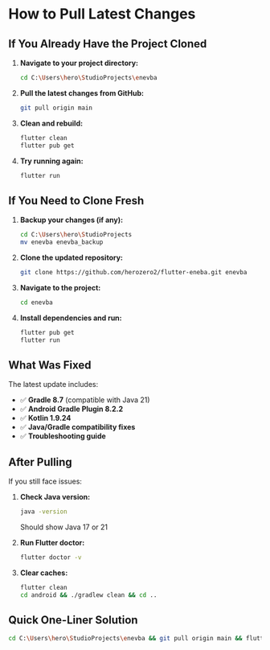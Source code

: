 



# How to Pull Latest Changes

## If You Already Have the Project Cloned

1. **Navigate to your project directory:**
   ```bash
   cd C:\Users\hero\StudioProjects\enevba
   ```

2. **Pull the latest changes from GitHub:**
   ```bash
   git pull origin main
   ```

3. **Clean and rebuild:**
   ```bash
   flutter clean
   flutter pub get
   ```

4. **Try running again:**
   ```bash
   flutter run
   ```

## If You Need to Clone Fresh

1. **Backup your changes (if any):**
   ```bash
   cd C:\Users\hero\StudioProjects
   mv enevba enevba_backup
   ```

2. **Clone the updated repository:**
   ```bash
   git clone https://github.com/herozero2/flutter-eneba.git enevba
   ```

3. **Navigate to the project:**
   ```bash
   cd enevba
   ```

4. **Install dependencies and run:**
   ```bash
   flutter pub get
   flutter run
   ```

## What Was Fixed

The latest update includes:
- ✅ **Gradle 8.7** (compatible with Java 21)
- ✅ **Android Gradle Plugin 8.2.2**
- ✅ **Kotlin 1.9.24**
- ✅ **Java/Gradle compatibility fixes**
- ✅ **Troubleshooting guide**

## After Pulling

If you still face issues:

1. **Check Java version:**
   ```bash
   java -version
   ```
   Should show Java 17 or 21

2. **Run Flutter doctor:**
   ```bash
   flutter doctor -v
   ```

3. **Clear caches:**
   ```bash
   flutter clean
   cd android && ./gradlew clean && cd ..
   ```

## Quick One-Liner Solution

```bash
cd C:\Users\hero\StudioProjects\enevba && git pull origin main && flutter clean && flutter pub get && flutter run
```



